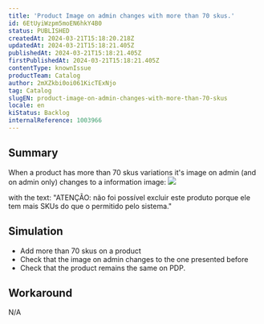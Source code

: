 ```yaml
---
title: 'Product Image on admin changes with more than 70 skus.'
id: 6EtUyiWzpm5moEN6hkY4B0
status: PUBLISHED
createdAt: 2024-03-21T15:18:20.218Z
updatedAt: 2024-03-21T15:18:21.405Z
publishedAt: 2024-03-21T15:18:21.405Z
firstPublishedAt: 2024-03-21T15:18:21.405Z
contentType: knownIssue
productTeam: Catalog
author: 2mXZkbi0oi061KicTExNjo
tag: Catalog
slugEN: product-image-on-admin-changes-with-more-than-70-skus
locale: en
kiStatus: Backlog
internalReference: 1003966
---
```


## Summary


When a product has more than 70 skus variations it's image on admin (and on admin only) changes to a information image:
 ![](https://vtexhelp.zendesk.com/attachments/token/3oAwbW4sgou7su2F6Ls5CGqoR/?name=image.png)

with the text: "ATENÇÃO: não foi possível excluir este produto porque ele tem mais SKUs do que o permitido pelo sistema."


##

## Simulation



- Add more than 70 skus on a product
- Check that the image on admin changes to the one presented before
- Check that the product remains the same on PDP.


##

## Workaround


N/A





